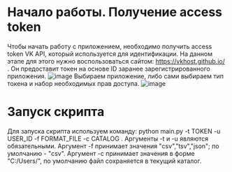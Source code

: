 # Начало работы. Получение access token
Чтобы начать работу с приложением, необходимо получить access token VK API, который используется для идентификации. 
На данном этапе для этого нужно воспользоваться сайтом:  https://vkhost.github.io/ . Он предоставит токен на основе ID заранее зарегистрированного приложения.
![image](https://user-images.githubusercontent.com/61591541/155895265-33c368f5-1763-4737-9bab-cdb083206d25.png)
Выбираем приложение, либо сами выбираем тип токена и набор необходимых прав доступа.
![image](https://user-images.githubusercontent.com/61591541/155895366-be11d015-c783-4414-8a56-925d1b97ee44.png)
# Запуск скрипта
Для запуска скрипта используем команду: 
python main.py -t TOKEN -u USER_ID -f FORMAT_FILE -c CATALOG .
Аргументы -t и -u являются обязательными. Аргумент -f принимает значения "csv","tsv","json"; по умолчанию - "csv".
Аргумент -c принимает значения в форме "C:/Users/", по умолчанию файл сохраняется в текущий каталог.
